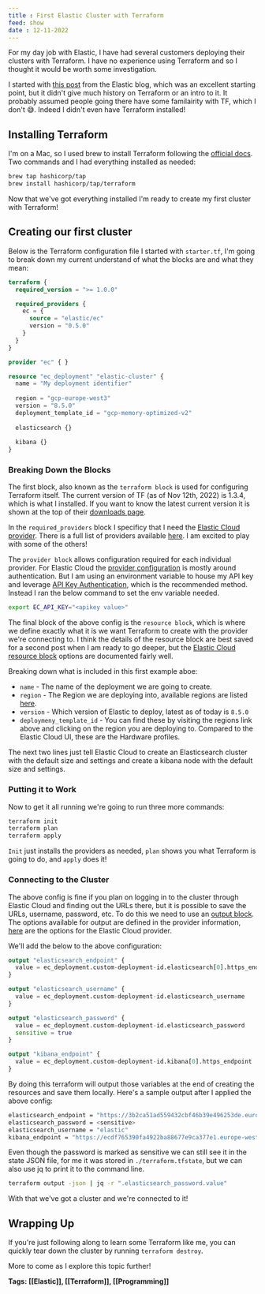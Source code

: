 ```yaml
---
title : First Elastic Cluster with Terraform
feed: show
date : 12-11-2022
---
```


For my day job with Elastic, I have had several customers deploying their clusters with Terraform. I have no experience using Terraform and so I thought it would be worth some investigation.

I started with [this post](https://www.elastic.co/blog/using-terraform-with-elastic-cloud) from the Elastic blog, which was an excellent starting point, but it didn't give much history on Terraform or an intro to it. It probably assumed people going there have some familairity with TF, which I don't 😅. Indeed I didn't even have Terraform installed!

## Installing Terraform

I'm on a Mac, so I used brew to install Terraform following the [official docs](https://developer.hashicorp.com/terraform/downloads). Two commands and I had everything installed as needed:

```sh
brew tap hashicorp/tap
brew install hashicorp/tap/terraform
```

Now that we've got everything installed I'm ready to create my first cluster with Terraform!

## Creating our first cluster

Below is the Terraform configuration file I started with `starter.tf`, I'm going to break down my current understand of what the blocks are and what they mean:

```terraform
terraform {
  required_version = ">= 1.0.0"

  required_providers {
    ec = {
      source = "elastic/ec"
      version = "0.5.0"
    }
  }
}

provider "ec" { }

resource "ec_deployment" "elastic-cluster" {
  name = "My deployment identifier"
  
  region = "gcp-europe-west3"
  version = "8.5.0"
  deployment_template_id = "gcp-memory-optimized-v2"
  
  elasticsearch {}
  
  kibana {}
}
```

### Breaking Down the Blocks

The first block, also known as the `terraform block` is used for configuring Terraform itself. The current version of TF (as of Nov 12th, 2022) is 1.3.4, which is what I installed.  If you want to know the latest current version it is shown at the top of their [downloads page](https://developer.hashicorp.com/terraform/downloads).

In the `required_providers` block I specificy that I need the [Elastic Cloud provider](https://registry.terraform.io/providers/elastic/ec/latest/docs). There is a full list of providers available [here](https://registry.terraform.io/browse/providers). I am excited to play with some of the others!

The `provider block` allows configuration required for each individual provider. For Elastic Cloud the [provider configuration](https://registry.terraform.io/providers/elastic/ec/latest/docs#argument-reference) is mostly around authentication. But I am using an environment variable to house my API key and leverage [API Key Authentication](https://registry.terraform.io/providers/elastic/ec/latest/docs#api-key-authentication-recommended), which is the recommended method. Instead I ran the below command to set the env variable needed.

```sh
export EC_API_KEY="<apikey value>"
```

The final block of the above config is the `resource block`, which is where we define exactly what it is we want Terraform to create with the provider we're connecting to. I think the details of the resource block are best saved for a second post when I am ready to go deeper, but the [Elastic Cloud resource block](https://registry.terraform.io/providers/elastic/ec/latest/docs/resources/ec_deployment#basic) options are documented fairly well.

Breaking down what is included in this first example aboe:
 - `name` - The name of the deployment we are going to create.
 - `region` - The Region we are deploying into, available regions are listed [here](https://www.elastic.co/guide/en/cloud/current/ec-regions-templates-instances.html).
 - `version` - Which version of Elastic to deploy, latest as of today is `8.5.0`
 - `deploymeny_template_id` - You can find these by visiting the regions link above and clicking on the region you are deploying to. Compared to the Elastic Cloud UI, these are the Hardware profiles.

The next two lines just tell Elastic Cloud to create an Elasticsearch cluster with the default size and settings and create a kibana node with the default size and settings.

### Putting it to Work

Now to get it all running we're going to run three more commands:

```sh
terraform init
terraform plan
terraform apply
```

`Init` just installs the providers as needed, `plan` shows you what Terraform is going to do, and `apply` does it!

### Connecting to the Cluster

The above config is fine if you plan on logging in to the cluster through Elastic Cloud and finding out the URLs there, but it is possible to save the URLs, username, password, etc. To do this we need to use an [output block](https://developer.hashicorp.com/terraform/language/values/outputs). The options available for output are defined in the provider information, [here](https://registry.terraform.io/providers/elastic/ec/latest/docs/resources/ec_deployment#attributes-reference) are the options for the Elastic Cloud provider.

We'll add the below to the above configuration:

```terraform
output "elasticsearch_endpoint" {
  value = ec_deployment.custom-deployment-id.elasticsearch[0].https_endpoint
}

output "elasticsearch_username" {
  value = ec_deployment.custom-deployment-id.elasticsearch_username
}

output "elasticsearch_password" {
  value = ec_deployment.custom-deployment-id.elasticsearch_password
  sensitive = true
}

output "kibana_endpoint" {
  value = ec_deployment.custom-deployment-id.kibana[0].https_endpoint
}
```

By doing this terraform will output those variables at the end of creating the resources and save them locally. Here's a sample output after I applied the above config:

```sh
elasticsearch_endpoint = "https://3b2ca51ad559432cbf46b39e496253de.europe-west3.gcp.cloud.es.io:443"
elasticsearch_password = <sensitive>
elasticsearch_username = "elastic"
kibana_endpoint = "https://ecdf765390fa4922ba88677e9ca377e1.europe-west3.gcp.cloud.es.io:9243"
```

Even though the password is marked as sensitive we can still see it in the state JSON file, for me it was stored in `./terraform.tfstate`, but we can also use jq to print it to the command line.

```sh
terraform output -json | jq -r ".elasticsearch_password.value"
```
With that we've got a cluster and we're connected to it!

## Wrapping Up

If you're just following along to learn some Terraform like me, you can quickly tear down the cluster by running `terraform destroy`.

More to come as I explore this topic further!

**Tags: [[Elastic]], [[Terraform]], [[Programming]]**